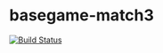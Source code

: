 # basegame-match3
[![Build Status](https://travis-ci.org/tonysickpony/basegame-match3.svg?branch=master)](https://travis-ci.org/tonysickpony/basegame-match3)
